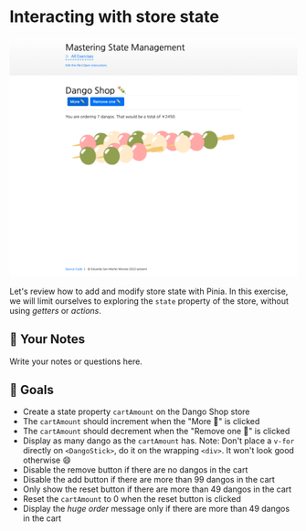 # Interacting with store state

<picture>
  <source srcset="./.internal/screenshot-dark.png" media="(prefers-color-scheme: dark)">
  <img src="./.internal/screenshot-light.png">
</picture>

Let's review how to add and modify store state with Pinia. In this exercise, we will limit ourselves to exploring the
`state` property of the store, without using _getters_ or _actions_.

## 📝 Your Notes

Write your notes or questions here.

## 🎯 Goals

- Create a state property `cartAmount` on the Dango Shop store
- The `cartAmount` should increment when the "More 🍡" is clicked
- The `cartAmount` should decrement when the "Remove one 🍡" is clicked
- Display as many dango as the `cartAmount` has. Note: Don't place a `v-for` directly on `<DangoStick>`, do it on the
  wrapping `<div>`. It won't look good otherwise 😄
- Disable the remove button if there are no dangos in the cart
- Disable the add button if there are more than 99 dangos in the cart
- Only show the reset button if there are more than 49 dangos in the cart
- Reset the `cartAmount` to 0 when the reset button is clicked
- Display the _huge order_ message only if there are more than 49 dangos in the cart
